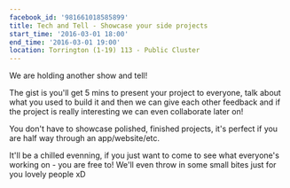 ```yaml
---
facebook_id: '981661018585899'
title: Tech and Tell - Showcase your side projects
start_time: '2016-03-01 18:00'
end_time: '2016-03-01 19:00'
location: Torrington (1-19) 113 - Public Cluster
---
```


We are holding another show and tell!  
  
The gist is you'll get 5 mins to present your project to everyone, talk about what you used to build it and then we can give each other feedback and if the project is really interesting we can even collaborate later on!  
  
You don't have to showcase polished, finished projects, it's perfect if you are half way through an app/website/etc.  
  
It'll be a chilled evenning, if you just want to come to see what everyone's working on - you are free to! We'll even throw in some small bites just for you lovely people xD